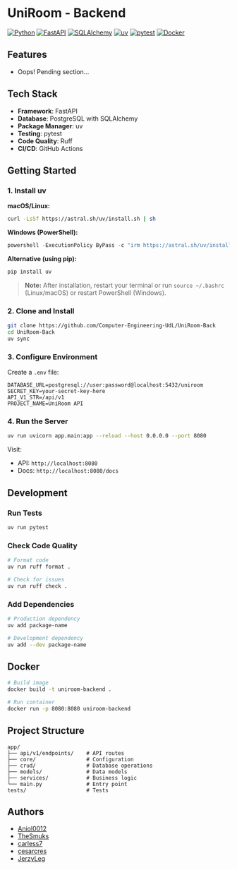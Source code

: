 # UniRoom - Backend

[![Python](https://img.shields.io/badge/Python-3.13-blue?logo=python&logoColor=white)](https://www.python.org/)
[![FastAPI](https://img.shields.io/badge/FastAPI-0.118.0-009688?logo=fastapi&logoColor=white)](https://fastapi.tiangolo.com/)
[![SQLAlchemy](https://img.shields.io/badge/SQLAlchemy-2.0.43-red?logo=sqlalchemy&logoColor=white)](https://www.sqlalchemy.org/)
[![uv](https://img.shields.io/badge/uv-package%20manager-purple?logo=python&logoColor=white)](https://github.com/astral-sh/uv)
[![pytest](https://img.shields.io/badge/pytest-8.0+-0A9EDC?logo=pytest&logoColor=white)](https://pytest.org/)
[![Docker](https://img.shields.io/badge/Docker-enabled-2496ED?logo=docker&logoColor=white)](https://www.docker.com/)

## Features

- Oops! Pending section...

## Tech Stack

- **Framework**: FastAPI
- **Database**: PostgreSQL with SQLAlchemy
- **Package Manager**: uv
- **Testing**: pytest
- **Code Quality**: Ruff
- **CI/CD**: GitHub Actions

## Getting Started

### 1. Install uv

**macOS/Linux:**
```bash
curl -LsSf https://astral.sh/uv/install.sh | sh
```

**Windows (PowerShell):**
```powershell
powershell -ExecutionPolicy ByPass -c "irm https://astral.sh/uv/install.ps1 | iex"
```

**Alternative (using pip):**
```bash
pip install uv
```

> **Note:** After installation, restart your terminal or run `source ~/.bashrc` (Linux/macOS) or restart PowerShell (Windows).

### 2. Clone and Install

```bash
git clone https://github.com/Computer-Engineering-UdL/UniRoom-Back
cd UniRoom-Back
uv sync
```

### 3. Configure Environment

Create a `.env` file:

```env
DATABASE_URL=postgresql://user:password@localhost:5432/uniroom
SECRET_KEY=your-secret-key-here
API_V1_STR=/api/v1
PROJECT_NAME=UniRoom API
```

### 4. Run the Server

```bash
uv run uvicorn app.main:app --reload --host 0.0.0.0 --port 8080
```

Visit:
- API: `http://localhost:8080`
- Docs: `http://localhost:8080/docs`

## Development

### Run Tests

```bash
uv run pytest
```

### Check Code Quality

```bash
# Format code
uv run ruff format .

# Check for issues
uv run ruff check .
```

### Add Dependencies

```bash
# Production dependency
uv add package-name

# Development dependency
uv add --dev package-name
```

## Docker

```bash
# Build image
docker build -t uniroom-backend .

# Run container
docker run -p 8080:8080 uniroom-backend
```

## Project Structure

```
app/
├── api/v1/endpoints/    # API routes
├── core/                # Configuration
├── crud/                # Database operations
├── models/              # Data models
├── services/            # Business logic
└── main.py              # Entry point
tests/                   # Tests
```

## Authors

- [Aniol0012](https://github.com/Aniol0012)
- [TheSmuks](https://github.com/TheSmuks)
- [carless7](https://github.com/carless7)
- [cesarcres](https://github.com/cesarcres)
- [JerzyLeg](https://github.com/JerzyLeg)

